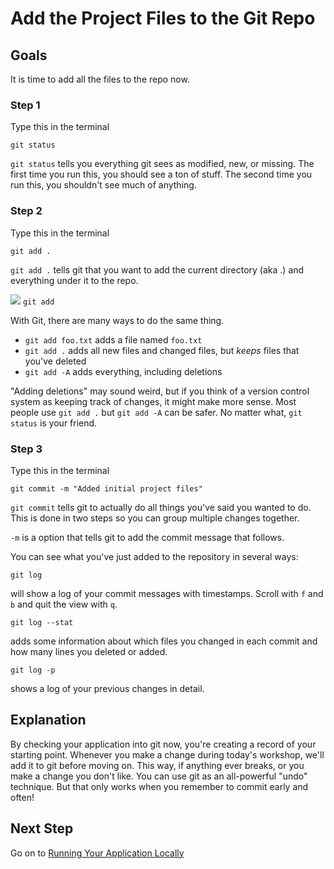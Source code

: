# Add the Project Files to the Git Repo

## Goals

It is time to add all the files to the repo now.

### Step 1

Type this in the terminal

```text
git status
```

`git status` tells you everything git sees as modified, new, or missing.
The first time you run this, you should see a ton of stuff.
The second time you run this, you shouldn't see much of anything.


### Step 2

Type this in the terminal

```text
git add .
```

`git add .` tells git that you want to add the current directory (aka .) and everything under it to the repo.

![](/images/info.png) `git add`

With Git, there are many ways to do the same thing.

* `git add foo.txt` adds a file named `foo.txt`
* `git add .` adds all new files and changed files, but *keeps* files that you've deleted
* `git add -A` adds everything, including deletions

"Adding deletions" may sound weird, but if you think of a version control system as keeping track of changes, it might
make more sense. Most people use `git add .` but `git add -A` can be safer. No matter what, `git status` is your friend.

### Step 3

Type this in the terminal

```text
git commit -m "Added initial project files"
```

`git commit` tells git to actually do all things you've said you wanted to do.
This is done in two steps so you can group multiple changes together.

`-m` is a option that tells git to add the commit message that follows.

You can see what you've just added to the repository in several ways:

```text
git log
```

will show a log of your commit messages with timestamps. Scroll with `f` and `b` and quit the view with `q`.

```text
git log --stat
```

adds some information about which files you changed in each commit and how many lines you deleted or added.

```text
git log -p
```

shows a log of your previous changes in detail.


## Explanation

By checking your application into git now, you're creating a record of your starting point. Whenever you make a
change during today's workshop, we'll add it to git before moving on. This way, if anything ever breaks, or you make a
change you don't like. You can use git as an all-powerful "undo" technique. But that only works when you remember to
commit early and often!

## Next Step

Go on to [Running Your Application Locally](running_your_application_locally)


